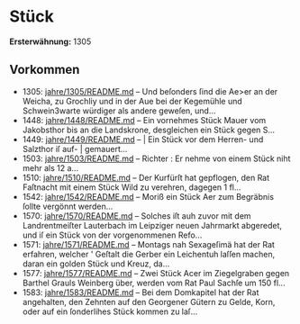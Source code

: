 # Stück

**Ersterwähnung:** 1305

## Vorkommen
- 1305: [jahre/1305/README.md](../jahre/1305/README.md) – Und beſonders ſind die Ae>er an der
Weicha, zu Grochliy und in der Aue bei der Kegemühle
und Schwein3warte würdiger als andere geweſen, und...
- 1448: [jahre/1448/README.md](../jahre/1448/README.md) – Ein vornehmes Stück Mauer vom Jakobsthor bis an
die Landskrone, desgleichen ein Stück gegen S...
- 1449: [jahre/1449/README.md](../jahre/1449/README.md) – |
Ein Stück vor dem Herren- und Salzthor iſ auf- |
gemauert...
- 1503: [jahre/1503/README.md](../jahre/1503/README.md) – Richter : Er nehme von einem
Stück niht mehr als 12 a...
- 1510: [jahre/1510/README.md](../jahre/1510/README.md) – Der Kurfürſt hat gepflogen, den Rat Faſtnacht mit
einem Stück Wild zu verehren, dagegen 1 fl...
- 1542: [jahre/1542/README.md](../jahre/1542/README.md) – Moriß ein Stück Aer zum Begräbnis
ſollte vergönnt werden...
- 1570: [jahre/1570/README.md](../jahre/1570/README.md) – Solches
iſt auh zuvor mit dem Landrentmeiſter Lauterbach im
Leipziger neuen Jahrmarkt abgeredet, und iſ ein Stück
von der vorgenommenen Refo...
- 1571: [jahre/1571/README.md](../jahre/1571/README.md) – Montags nah Sexageſimä hat der Rat erfahren,
welcher ' Geſtalt die Gerber ein Leichentuh laſſen machen,
daran ein golden Stück und Kreuz, da...
- 1577: [jahre/1577/README.md](../jahre/1577/README.md) – Zwei Stück Acer im Ziegelgraben gegen Barthel
Grauls Weinberg über, werden vom Rat Paul Sachſe
um 150 fl...
- 1583: [jahre/1583/README.md](../jahre/1583/README.md) – Bei dem Domkapitel hat der Rat angehalten, den
Zehnten auf den Georgener Gütern zu Gelde, Korn, oder
auf ein ſonderlihes Stück kommen zu laſ...
